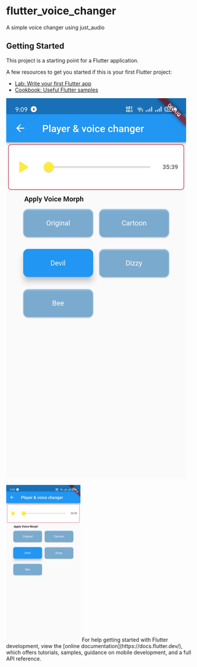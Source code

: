 # flutter_voice_changer

A simple voice changer using just_audio

## Getting Started

This project is a starting point for a Flutter application.

A few resources to get you started if this is your first Flutter project:

- [Lab: Write your first Flutter app](https://docs.flutter.dev/get-started/codelab)
- [Cookbook: Useful Flutter samples](https://docs.flutter.dev/cookbook)

![Voice changer](https://github.com/itsAyyazdev/flutter_voice_changer/blob/main/screenshots/Screenshot_2022-08-12.jpg?raw=true)

<img src="https://github.com/itsAyyazdev/flutter_voice_changer/blob/main/screenshots/Screenshot_2022-08-12.jpg" width="200" />
For help getting started with Flutter development, view the
[online documentation](https://docs.flutter.dev/), which offers tutorials,
samples, guidance on mobile development, and a full API reference.
